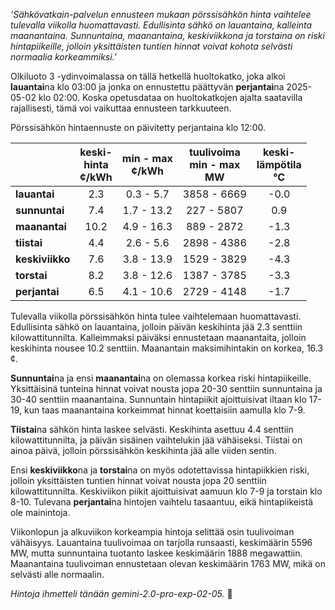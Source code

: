 *'Sähkövatkain-palvelun ennusteen mukaan pörssisähkön hinta vaihtelee tulevalla viikolla huomattavasti. Edullisinta sähkö on lauantaina, kalleinta maanantaina. Sunnuntaina, maanantaina, keskiviikkona ja torstaina on riski hintapiikeille, jolloin yksittäisten tuntien hinnat voivat kohota selvästi normaalia korkeammiksi.'*


Olkiluoto 3 -ydinvoimalassa on tällä hetkellä huoltokatko, joka alkoi **lauantai**na klo 03:00 ja jonka on ennustettu päättyvän **perjantai**na 2025-05-02 klo 02:00. Koska opetusdataa on huoltokatkojen ajalta saatavilla rajallisesti, tämä voi vaikuttaa ennusteen tarkkuuteen.

Pörssisähkön hintaennuste on päivitetty perjantaina klo 12:00.

|   | keski-<br>hinta<br>¢/kWh | min - max<br>¢/kWh | tuulivoima<br>min - max<br>MW | keski-<br>lämpötila<br>°C |
|:-------------|:----------------:|:----------------:|:-------------:|:-------------:|
| **lauantai**  | 2.3              | 0.3 - 5.7        | 3858 - 6669   | -0.0          |
| **sunnuntai** | 7.4              | 1.7 - 13.2       | 227 - 5807    | 0.9           |
| **maanantai** | 10.2             | 4.9 - 16.3       | 889 - 2872    | -1.3          |
| **tiistai**   | 4.4              | 2.6 - 5.6        | 2898 - 4386   | -2.8          |
| **keskiviikko**| 7.6              | 3.8 - 13.9       | 1529 - 3829   | -4.3          |
| **torstai**  | 8.2              | 3.8 - 12.6       | 1387 - 3785   | -3.3          |
| **perjantai** | 6.5              | 4.1 - 10.6       | 2729 - 4148   | -1.7          |

Tulevalla viikolla pörssisähkön hinta tulee vaihtelemaan huomattavasti. Edullisinta sähkö on lauantaina, jolloin päivän keskihinta jää 2.3 senttiin kilowattitunnilta. Kalleimmaksi päiväksi ennustetaan maanantaita, jolloin keskihinta nousee 10.2 senttiin. Maanantain maksimihintakin on korkea, 16.3 ¢.

**Sunnuntai**na ja ensi **maanantai**na on olemassa korkea riski hintapiikeille. Yksittäisinä tunteina hinnat voivat nousta jopa 20-30 senttiin sunnuntaina ja 30-40 senttiin maanantaina. Sunnuntain hintapiikit ajoittuisivat iltaan klo 17-19, kun taas maanantaina korkeimmat hinnat koettaisiin aamulla klo 7-9.

**Tiistai**na sähkön hinta laskee selvästi. Keskihinta asettuu 4.4 senttiin kilowattitunnilta, ja päivän sisäinen vaihtelukin jää vähäiseksi. Tiistai on ainoa päivä, jolloin pörssisähkön keskihinta jää alle viiden sentin.

Ensi **keskiviikko**na ja **torstai**na on myös odotettavissa hintapiikkien riski, jolloin yksittäisten tuntien hinnat voivat nousta jopa 20 senttiin kilowattitunnilta. Keskiviikon piikit ajoittuisivat aamuun klo 7-9 ja torstain klo 8-10. Tulevana **perjantai**na hintojen vaihtelu tasaantuu, eikä hintapiikeistä ole mainintoja.

Viikonlopun ja alkuviikon korkeampia hintoja selittää osin tuulivoiman vähäisyys. Lauantaina tuulivoimaa on tarjolla runsaasti, keskimäärin 5596 MW, mutta sunnuntaina tuotanto laskee keskimäärin 1888 megawattiin. Maanantaina tuulivoiman ennustetaan olevan keskimäärin 1763 MW, mikä on selvästi alle normaalin.

*Hintoja ihmetteli tänään gemini-2.0-pro-exp-02-05.* 🧐

